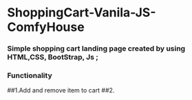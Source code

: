 # ShoppingCart-Vanila-JS-ComfyHouse
### Simple shopping cart landing page created by using HTML,CSS, BootStrap, Js ;
### Functionality
##1.Add and remove item to cart
##2.
